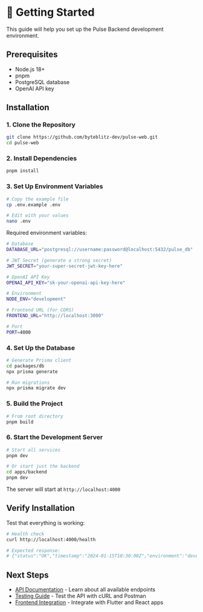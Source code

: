# 🚀 Getting Started

This guide will help you set up the Pulse Backend development environment.

## Prerequisites

- Node.js 18+
- pnpm
- PostgreSQL database
- OpenAI API key

## Installation

### 1. Clone the Repository

```bash
git clone https://github.com/byteblitz-dev/pulse-web.git
cd pulse-web
```

### 2. Install Dependencies

```bash
pnpm install
```

### 3. Set Up Environment Variables

```bash
# Copy the example file
cp .env.example .env

# Edit with your values
nano .env
```

Required environment variables:
```bash
# Database
DATABASE_URL="postgresql://username:password@localhost:5432/pulse_db"

# JWT Secret (generate a strong secret)
JWT_SECRET="your-super-secret-jwt-key-here"

# OpenAI API Key
OPENAI_API_KEY="sk-your-openai-api-key-here"

# Environment
NODE_ENV="development"

# Frontend URL (for CORS)
FRONTEND_URL="http://localhost:3000"

# Port
PORT=4000
```

### 4. Set Up the Database

```bash
# Generate Prisma client
cd packages/db
npx prisma generate

# Run migrations
npx prisma migrate dev
```

### 5. Build the Project

```bash
# From root directory
pnpm build
```

### 6. Start the Development Server

```bash
# Start all services
pnpm dev

# Or start just the backend
cd apps/backend
pnpm dev
```

The server will start at `http://localhost:4000`

## Verify Installation

Test that everything is working:

```bash
# Health check
curl http://localhost:4000/health

# Expected response:
# {"status":"OK","timestamp":"2024-01-15T10:30:00Z","environment":"development"}
```

## Next Steps

- [API Documentation](api-documentation.md) - Learn about all available endpoints
- [Testing Guide](testing-guide.md) - Test the API with cURL and Postman
- [Frontend Integration](frontend-integration.md) - Integrate with Flutter and React apps